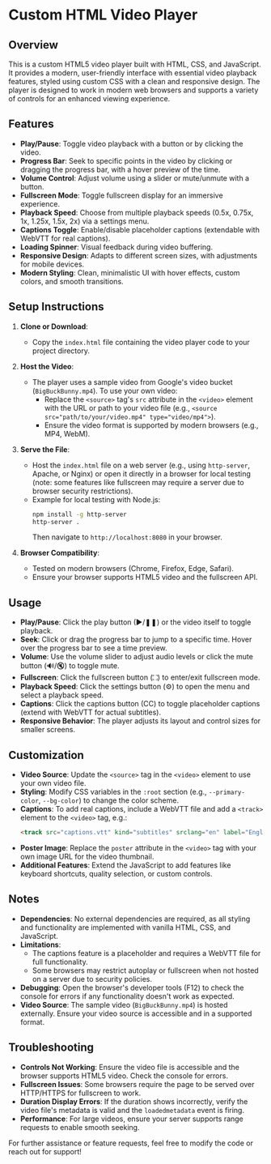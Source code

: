# Custom HTML Video Player

## Overview
This is a custom HTML5 video player built with HTML, CSS, and JavaScript. It provides a modern, user-friendly interface with essential video playback features, styled using custom CSS with a clean and responsive design. The player is designed to work in modern web browsers and supports a variety of controls for an enhanced viewing experience.

## Features
- **Play/Pause**: Toggle video playback with a button or by clicking the video.
- **Progress Bar**: Seek to specific points in the video by clicking or dragging the progress bar, with a hover preview of the time.
- **Volume Control**: Adjust volume using a slider or mute/unmute with a button.
- **Fullscreen Mode**: Toggle fullscreen display for an immersive experience.
- **Playback Speed**: Choose from multiple playback speeds (0.5x, 0.75x, 1x, 1.25x, 1.5x, 2x) via a settings menu.
- **Captions Toggle**: Enable/disable placeholder captions (extendable with WebVTT for real captions).
- **Loading Spinner**: Visual feedback during video buffering.
- **Responsive Design**: Adapts to different screen sizes, with adjustments for mobile devices.
- **Modern Styling**: Clean, minimalistic UI with hover effects, custom colors, and smooth transitions.

## Setup Instructions
1. **Clone or Download**:
   - Copy the `index.html` file containing the video player code to your project directory.

2. **Host the Video**:
   - The player uses a sample video from Google's video bucket (`BigBuckBunny.mp4`). To use your own video:
     - Replace the `<source>` tag's `src` attribute in the `<video>` element with the URL or path to your video file (e.g., `<source src="path/to/your/video.mp4" type="video/mp4">`).
     - Ensure the video format is supported by modern browsers (e.g., MP4, WebM).

3. **Serve the File**:
   - Host the `index.html` file on a web server (e.g., using `http-server`, Apache, or Nginx) or open it directly in a browser for local testing (note: some features like fullscreen may require a server due to browser security restrictions).
   - Example for local testing with Node.js:
     ```bash
     npm install -g http-server
     http-server .
     ```
     Then navigate to `http://localhost:8080` in your browser.

4. **Browser Compatibility**:
   - Tested on modern browsers (Chrome, Firefox, Edge, Safari).
   - Ensure your browser supports HTML5 video and the fullscreen API.

## Usage
- **Play/Pause**: Click the play button (▶/❚❚) or the video itself to toggle playback.
- **Seek**: Click or drag the progress bar to jump to a specific time. Hover over the progress bar to see a time preview.
- **Volume**: Use the volume slider to adjust audio levels or click the mute button (🔊/🔇) to toggle mute.
- **Fullscreen**: Click the fullscreen button (⛶) to enter/exit fullscreen mode.
- **Playback Speed**: Click the settings button (⚙️) to open the menu and select a playback speed.
- **Captions**: Click the captions button (CC) to toggle placeholder captions (extend with WebVTT for actual subtitles).
- **Responsive Behavior**: The player adjusts its layout and control sizes for smaller screens.

## Customization
- **Video Source**: Update the `<source>` tag in the `<video>` element to use your own video file.
- **Styling**: Modify CSS variables in the `:root` section (e.g., `--primary-color`, `--bg-color`) to change the color scheme.
- **Captions**: To add real captions, include a WebVTT file and add a `<track>` element to the `<video>` tag, e.g.:
  ```html
  <track src="captions.vtt" kind="subtitles" srclang="en" label="English">
  ```
- **Poster Image**: Replace the `poster` attribute in the `<video>` tag with your own image URL for the video thumbnail.
- **Additional Features**: Extend the JavaScript to add features like keyboard shortcuts, quality selection, or custom controls.

## Notes
- **Dependencies**: No external dependencies are required, as all styling and functionality are implemented with vanilla HTML, CSS, and JavaScript.
- **Limitations**:
  - The captions feature is a placeholder and requires a WebVTT file for full functionality.
  - Some browsers may restrict autoplay or fullscreen when not hosted on a server due to security policies.
- **Debugging**: Open the browser's developer tools (F12) to check the console for errors if any functionality doesn't work as expected.
- **Video Source**: The sample video (`BigBuckBunny.mp4`) is hosted externally. Ensure your video source is accessible and in a supported format.

## Troubleshooting
- **Controls Not Working**: Ensure the video file is accessible and the browser supports HTML5 video. Check the console for errors.
- **Fullscreen Issues**: Some browsers require the page to be served over HTTP/HTTPS for fullscreen to work.
- **Duration Display Errors**: If the duration shows incorrectly, verify the video file's metadata is valid and the `loadedmetadata` event is firing.
- **Performance**: For large videos, ensure your server supports range requests to enable smooth seeking.

For further assistance or feature requests, feel free to modify the code or reach out for support!